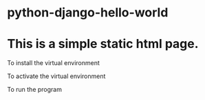 # python-django-hello-world

# This is a simple static html page.

To install the virtual environment

To activate the virtual environment

To run the program

